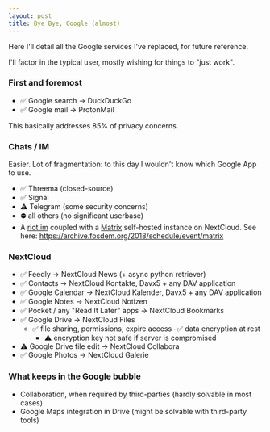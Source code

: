 ```yaml
---
layout: post
title: Bye Bye, Google (almost)
---
```


Here I'll detail all the Google services I've replaced, for future reference.

I'll factor in the typical user, mostly wishing for things to "just work".

### <a name='part_i'></a>First and foremost

- :white_check_mark: Google search -> DuckDuckGo
- :white_check_mark: Google mail -> ProtonMail

This basically addresses 85% of privacy concerns.

### <a name='part_ii'></a>Chats / IM

Easier. Lot of fragmentation: to this day I wouldn't know which Google App to use.

- :white_check_mark: Threema (closed-source)
- :white_check_mark: Signal
- :warning:️ Telegram (some security concerns)
- :no_entry: all others (no significant userbase)
- A [riot.im](https://about.riot.im) coupled with a [Matrix](matrix.org) self-hosted instance on NextCloud. See here: https://archive.fosdem.org/2018/schedule/event/matrix

### <a name='part_iii'></a>NextCloud

- :white_check_mark: Feedly -> NextCloud News (+ async python retriever)
- :white_check_mark: Contacts -> NextCloud Kontakte, Davx5 + any DAV application
- :white_check_mark: Google Calendar -> NextCloud Kalender, Davx5 + any DAV application
- :white_check_mark: Google Notes -> NextCloud Notizen
- :white_check_mark: Pocket / any "Read It Later" apps -> NextCloud Bookmarks
- :white_check_mark: Google Drive -> NextCloud Files
  - :white_check_mark: file sharing, permissions, expire access
  -:white_check_mark: data encryption at rest
    - :warning: encryption key not safe if server is compromised
- :warning: Google Drive file edit -> NextCloud Collabora
- :white_check_mark: Google Photos -> NextCloud Galerie

### <a name='part_iv'></a>What keeps in the Google bubble

- Collaboration, when required by third-parties (hardly solvable in most cases)
- Google Maps integration in Drive (might be solvable with third-party tools)
